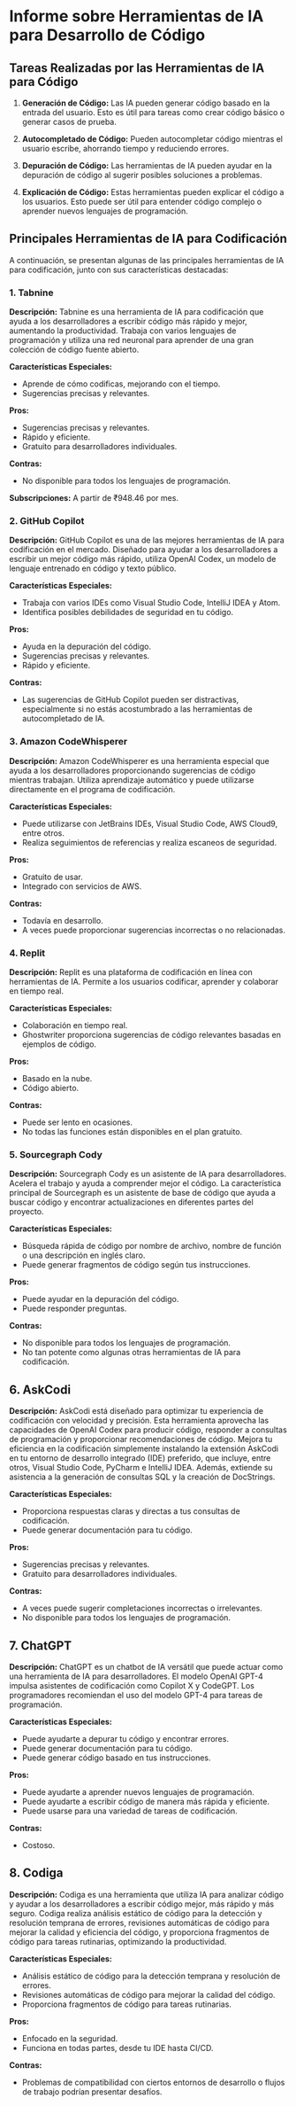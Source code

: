 # Informe sobre Herramientas de IA para Desarrollo de Código

## Tareas Realizadas por las Herramientas de IA para Código

1. **Generación de Código:** Las IA pueden generar código basado en la entrada del usuario. Esto es útil para tareas como crear código básico o generar casos de prueba.

2. **Autocompletado de Código:** Pueden autocompletar código mientras el usuario escribe, ahorrando tiempo y reduciendo errores.

3. **Depuración de Código:** Las herramientas de IA pueden ayudar en la depuración de código al sugerir posibles soluciones a problemas.

4. **Explicación de Código:** Estas herramientas pueden explicar el código a los usuarios. Esto puede ser útil para entender código complejo o aprender nuevos lenguajes de programación.

## Principales Herramientas de IA para Codificación

A continuación, se presentan algunas de las principales herramientas de IA para codificación, junto con sus características destacadas:

### 1. Tabnine

**Descripción:**
Tabnine es una herramienta de IA para codificación que ayuda a los desarrolladores a escribir código más rápido y mejor, aumentando la productividad. Trabaja con varios lenguajes de programación y utiliza una red neuronal para aprender de una gran colección de código fuente abierto.

**Características Especiales:**
- Aprende de cómo codificas, mejorando con el tiempo.
- Sugerencias precisas y relevantes.

**Pros:**
- Sugerencias precisas y relevantes.
- Rápido y eficiente.
- Gratuito para desarrolladores individuales.

**Contras:**
- No disponible para todos los lenguajes de programación.

**Subscripciones:**
A partir de ₹948.46 por mes.



### 2. GitHub Copilot

**Descripción:**
GitHub Copilot es una de las mejores herramientas de IA para codificación en el mercado. Diseñado para ayudar a los desarrolladores a escribir un mejor código más rápido, utiliza OpenAI Codex, un modelo de lenguaje entrenado en código y texto público.

**Características Especiales:**
- Trabaja con varios IDEs como Visual Studio Code, IntelliJ IDEA y Atom.
- Identifica posibles debilidades de seguridad en tu código.

**Pros:**
- Ayuda en la depuración del código.
- Sugerencias precisas y relevantes.
- Rápido y eficiente.

**Contras:**
- Las sugerencias de GitHub Copilot pueden ser distractivas, especialmente si no estás acostumbrado a las herramientas de autocompletado de IA.



### 3. Amazon CodeWhisperer

**Descripción:**
Amazon CodeWhisperer es una herramienta especial que ayuda a los desarrolladores proporcionando sugerencias de código mientras trabajan. Utiliza aprendizaje automático y puede utilizarse directamente en el programa de codificación.

**Características Especiales:**
- Puede utilizarse con JetBrains IDEs, Visual Studio Code, AWS Cloud9, entre otros.
- Realiza seguimientos de referencias y realiza escaneos de seguridad.

**Pros:**
- Gratuito de usar.
- Integrado con servicios de AWS.

**Contras:**
- Todavía en desarrollo.
- A veces puede proporcionar sugerencias incorrectas o no relacionadas.


### 4. Replit

**Descripción:**
Replit es una plataforma de codificación en línea con herramientas de IA. Permite a los usuarios codificar, aprender y colaborar en tiempo real.

**Características Especiales:**
- Colaboración en tiempo real.
- Ghostwriter proporciona sugerencias de código relevantes basadas en ejemplos de código.

**Pros:**
- Basado en la nube.
- Código abierto.

**Contras:**
- Puede ser lento en ocasiones.
- No todas las funciones están disponibles en el plan gratuito.


### 5. Sourcegraph Cody

**Descripción:**
Sourcegraph Cody es un asistente de IA para desarrolladores. Acelera el trabajo y ayuda a comprender mejor el código. La característica principal de Sourcegraph es un asistente de base de código que ayuda a buscar código y encontrar actualizaciones en diferentes partes del proyecto.

**Características Especiales:**
- Búsqueda rápida de código por nombre de archivo, nombre de función o una descripción en inglés claro.
- Puede generar fragmentos de código según tus instrucciones.

**Pros:**
- Puede ayudar en la depuración del código.
- Puede responder preguntas.

**Contras:**
- No disponible para todos los lenguajes de programación.
- No tan potente como algunas otras herramientas de IA para codificación.


## 6. AskCodi

**Descripción:**
AskCodi está diseñado para optimizar tu experiencia de codificación con velocidad y precisión. Esta herramienta aprovecha las capacidades de OpenAI Codex para producir código, responder a consultas de programación y proporcionar recomendaciones de código. Mejora tu eficiencia en la codificación simplemente instalando la extensión AskCodi en tu entorno de desarrollo integrado (IDE) preferido, que incluye, entre otros, Visual Studio Code, PyCharm e IntelliJ IDEA. Además, extiende su asistencia a la generación de consultas SQL y la creación de DocStrings.

**Características Especiales:**
- Proporciona respuestas claras y directas a tus consultas de codificación.
- Puede generar documentación para tu código.

**Pros:**
- Sugerencias precisas y relevantes.
- Gratuito para desarrolladores individuales.

**Contras:**
- A veces puede sugerir completaciones incorrectas o irrelevantes.
- No disponible para todos los lenguajes de programación.



## 7. ChatGPT

**Descripción:**
ChatGPT es un chatbot de IA versátil que puede actuar como una herramienta de IA para desarrolladores. El modelo OpenAI GPT-4 impulsa asistentes de codificación como Copilot X y CodeGPT. Los programadores recomiendan el uso del modelo GPT-4 para tareas de programación.

**Características Especiales:**
- Puede ayudarte a depurar tu código y encontrar errores.
- Puede generar documentación para tu código.
- Puede generar código basado en tus instrucciones.

**Pros:**
- Puede ayudarte a aprender nuevos lenguajes de programación.
- Puede ayudarte a escribir código de manera más rápida y eficiente.
- Puede usarse para una variedad de tareas de codificación.

**Contras:**
- Costoso.



## 8. Codiga

**Descripción:**
Codiga es una herramienta que utiliza IA para analizar código y ayudar a los desarrolladores a escribir código mejor, más rápido y más seguro. Codiga realiza análisis estático de código para la detección y resolución temprana de errores, revisiones automáticas de código para mejorar la calidad y eficiencia del código, y proporciona fragmentos de código para tareas rutinarias, optimizando la productividad.

**Características Especiales:**
- Análisis estático de código para la detección temprana y resolución de errores.
- Revisiones automáticas de código para mejorar la calidad del código.
- Proporciona fragmentos de código para tareas rutinarias.

**Pros:**
- Enfocado en la seguridad.
- Funciona en todas partes, desde tu IDE hasta CI/CD.

**Contras:**
- Problemas de compatibilidad con ciertos entornos de desarrollo o flujos de trabajo podrían presentar desafíos.



